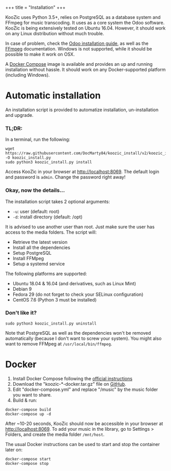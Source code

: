 +++
title = "Installation"
+++

KooZic uses Python 3.5+, relies on PostgreSQL as a database system and FFmpeg for music
transcoding. It uses as a core system the Odoo software. KooZic is being extensively tested on
Ubuntu 16.04. However, it should work on any Linux distribution without much trouble.

In case of problem, check the
[Odoo installation guide](https://www.odoo.com/documentation/12.0/setup/install.html), as well as
the [FFmpeg](https://ffmpeg.org/download.html) documentation. Windows is not supported, while it
should be possible to make it work on OSX.

A [Docker Compose](https://docs.docker.com/compose/) image is available and provides an up and
running installation without hassle. It should work on any Docker-supported platform (including
Windows).

# Automatic installation

An installation script is provided to automatize installation, un-installation and upgrade.

### TL;DR:

In a terminal, run the following:

```
wget https://raw.githubusercontent.com/DocMarty84/koozic_install/v2/koozic_install.py -O koozic_install.py
sudo python3 koozic_install.py install
```

Access KooZic in your browser at [http://localhost:8069](http://localhost:8069). The default login
and password is `admin`. Change the password right away!

### Okay, now the details...

The installation script takes 2 optional arguments:

-   `-u`: user (default: root)
-   `-d`: install directory (default: /opt)

It is advised to use another user than root. Just make sure the user has access to the media
folders. The script will:

-   Retrieve the latest version
-   Install all the dependencies
-   Setup PostgreSQL
-   Install FFMpeg
-   Setup a systemd service

The following platforms are supported:

-   Ubuntu 18.04 & 16.04 (and derivatives, such as Linux Mint)
-   Debian 9
-   Fedora 29 (do not forget to check your SELinux configuration)
-   CentOS 7.6 (Python 3 must be installed)

### Don't like it?

```
sudo python3 koozic_install.py uninstall
```

Note that PostgreSQL as well as the dependencies won't be removed automatically (because I don't
want to screw your system). You might also want to remove FFMpeg at `/usr/local/bin/ffmpeg`.

# Docker

1.  Install Docker Compose following the
    [official instructions](https://docs.docker.com/compose/install/)
2.  Download the "koozic-\*-docker.tar.gz" file on
    [GitHub](https://github.com/DocMarty84/koozic/releases/latest).
3.  Edit "docker-compose.yml" and replace "/music" by the music folder you want to share.
4.  Build & run:

```
docker-compose build
docker-compose up -d
```

After ~10-20 seconds, KooZic should now be accessible in your browser at
[http://localhost:8069](http://localhost:8069). To add your music in the library, go to Settings >
Folders, and create the media folder `/mnt/host`.

The usual Docker instructions can be used to start and stop the container later on:

```
docker-compose start
docker-compose stop
```
